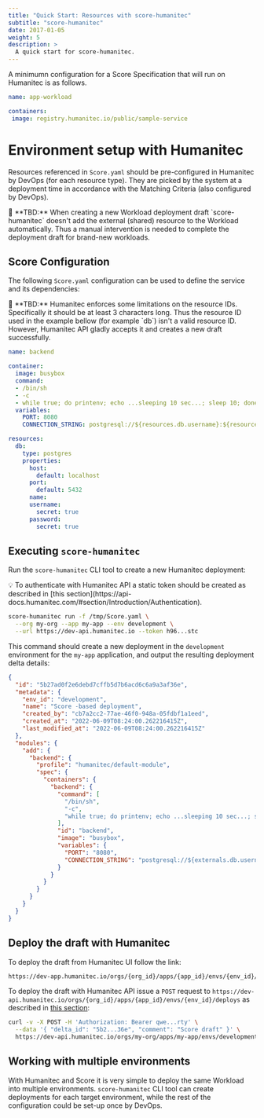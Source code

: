 ```yaml
---
title: "Quick Start: Resources with score-humanitec"
subtitle: "score-humanitec"
date: 2017-01-05
weight: 5
description: >
  A quick start for score-humanitec.
---
```


A minimumn configuration for a Score Specification that will run on Humanitec is as follows.

```yaml
name: app-workload

containers:
 image: registry.humanitec.io/public/sample-service
```

# Environment setup with Humanitec

Resources referenced in `Score.yaml` should be pre-configured in Humanitec by DevOps (for each resource type). They are picked by the system at a deployment time in accordance with the Matching Criteria (also configured by DevOps).

<aside>
🚧 **TBD:** When creating a new Workload deployment draft `score-humanitec` doesn't add the external (shared) resource to the Workload automatically. Thus a manual intervention is needed to complete the deployment draft for brand-new workloads.

</aside>

## Score Configuration

The following `Score.yaml` configuration can be used to define the service and its dependencies:

<aside>
🚧 **TBD:** Humanitec enforces some limitations on the resource IDs. Specifically it should be at least 3 characters long. Thus the resource ID used in the example bellow (for example `db`) isn't a valid resource ID. However, Humanitec API gladly accepts it and creates a new draft successfully.

</aside>

```yaml
name: backend

container:
  image: busybox
  command:
  - /bin/sh
  - -c
  - while true; do printenv; echo ...sleeping 10 sec...; sleep 10; done
  variables:
    PORT: 8080
    CONNECTION_STRING: postgresql://${resources.db.username}:${resources.db.password}@${resources.db.host}:${resources.db.port}/${resources.db.name}

resources:
  db:
    type: postgres
    properties:
      host:
        default: localhost
      port:
        default: 5432
      name:
      username:
        secret: true
      password:
        secret: true
```

## Executing `score-humanitec`

Run the `score-humanitec` CLI tool to create a new Humanitec deployment:

<aside>
💡 To authenticate with Humanitec API a static token should be created as described in [this section](https://api-docs.humanitec.com/#section/Introduction/Authentication).

</aside>

```bash
score-humanitec run -f /tmp/Score.yaml \
  --org my-org --app my-app --env development \
  --url https://dev-api.humanitec.io --token h96...stc
```

This command should create a new deployment in the `development` environment for the `my-app` application, and output the resulting deployment delta details:

```json
{
  "id": "5b27ad0f2e6debd7cffb5d7b6acd6c6a9a3af36e",
  "metadata": {
    "env_id": "development",
    "name": "Score -based deployment",
    "created_by": "cb7a2cc2-77ae-46f0-948a-05fdbf1a1eed",
    "created_at": "2022-06-09T08:24:00.262216415Z",
    "last_modified_at": "2022-06-09T08:24:00.262216415Z"
  },
  "modules": {
    "add": {
      "backend": {
        "profile": "humanitec/default-module",
        "spec": {
          "containers": {
            "backend": {
              "command": [
                "/bin/sh",
                "-c",
                "while true; do printenv; echo ...sleeping 10 sec...; sleep 10; done"
              ],
              "id": "backend",
              "image": "busybox",
              "variables": {
                "PORT": "8080",
                "CONNECTION_STRING": "postgresql://${externals.db.username}:${externals.db.password}@${externals.db.host}:${externals.db.port}/${externals.db.name}"
              }
            }
          }
        }
      }
    }
  }
}
```

## Deploy the draft with Humanitec

To deploy the draft from Humanitec UI follow the link:

```bash
https://dev-app.humanitec.io/orgs/{org_id}/apps/{app_id}/envs/{env_id}/draft/{deploy_id}/workloads
```

To deploy the draft with Humanitec API issue a `POST` request to `https://dev-api.humanitec.io/orgs/{org_id}/apps/{app_id}/envs/{env_id}/deploys` as described in [this section](https://api-docs.humanitec.com/#section/Introduction/Authentication/orgs/{orgId}/apps/{appId}/envs/{envId}/deploys):

```bash
curl -v -X POST -H 'Authorization: Bearer qwe...rty' \
  --data '{ "delta_id": "5b2...36e", "comment": "Score draft" }' \
  https://dev-api.humanitec.io/orgs/my-org/apps/my-app/envs/development/deploys
```

## Working with multiple environments

With Humanitec and Score it is very simple to deploy the same Workload into multiple environments. `score-humanitec` CLI tool can create deployments for each target environment, while the rest of the configuration could be set-up once by DevOps.
